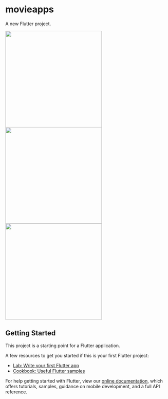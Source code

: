 # movieapps

A new Flutter project.

<img src="https://drive.google.com/uc?id=1ASE25Cyqd-OrFq759Tmknj64hqZHUDf9" width="300"><img src="https://drive.google.com/uc?id=1AU7oboZBD0ypUJRWgT_zRD1n_UleCR3w" width="300"><img src="https://drive.google.com/uc?id=1AZzYSV7-ICmJJcVgmHBVSY1qDq7H_fmt" width="300">
## Getting Started

This project is a starting point for a Flutter application.

A few resources to get you started if this is your first Flutter project:

- [Lab: Write your first Flutter app](https://flutter.dev/docs/get-started/codelab)
- [Cookbook: Useful Flutter samples](https://flutter.dev/docs/cookbook)

For help getting started with Flutter, view our
[online documentation](https://flutter.dev/docs), which offers tutorials,
samples, guidance on mobile development, and a full API reference.
